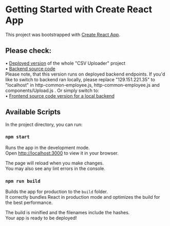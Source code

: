 # Getting Started with Create React App

This project was bootstrapped with [Create React App](https://github.com/facebook/create-react-app).

## Please check:
• [Deployed version](http://129.151.221.35/) of the whole "CSV Uploader" project<br />
• [Backend source code](https://github.com/wishpath/CSVReaderBackendJavaH2)<br />
Please note, that this version runs on deployed backend endpoints. If you'd like to switch to backend ran locally, please replace "129.151.221.35" to "localhost" in http-common-employee.js, http-common-employee.js and components/Upload.js . Or simply switch to:<br />
• [Frontend source code version for a local backend](https://github.com/wishpath/-CSVReaderFrontendReact/tree/localHostVersion)

## Available Scripts

In the project directory, you can run:

### `npm start`

Runs the app in the development mode.\
Open [http://localhost:3000](http://localhost:3000) to view it in your browser.

The page will reload when you make changes.\
You may also see any lint errors in the console.

### `npm run build`

Builds the app for production to the `build` folder.\
It correctly bundles React in production mode and optimizes the build for the best performance.

The build is minified and the filenames include the hashes.\
Your app is ready to be deployed!